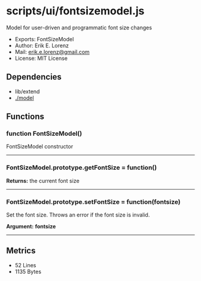# scripts/ui/fontsizemodel.js


Model for user-driven and programmatic font size changes

* Exports: FontSizeModel
* Author: Erik E. Lorenz 
* Mail: <erik.e.lorenz@gmail.com>
* License: MIT License


## Dependencies

* lib/extend
* <a href="./model.html">./model</a>

## Functions

###   function FontSizeModel()
FontSizeModel constructor

---


###   FontSizeModel.prototype.getFontSize = function()

**Returns:** the current font size

---


###   FontSizeModel.prototype.setFontSize = function(fontsize)
Set the font size. Throws an error if the font size is invalid.

**Argument:** **fontsize**


---

## Metrics

* 52 Lines
* 1135 Bytes

